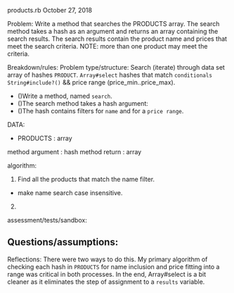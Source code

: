 products.rb
October 27, 2018

Problem:
Write a method that searches the PRODUCTS array. The search method takes a hash as an argument and returns an array containing the search results. The search results contain the product name and prices that meet the search criteria. NOTE: more than one product may meet the criteria.

Breakdown/rules:
Problem type/structure: Search (iterate) through data set array of hashes `PRODUCT`. `Array#select` hashes that match `conditionals` `String#include?()` && price range (price_min..price_max).
- ()Write a method, named `search`.
- ()The search method takes a hash argument:
- ()The hash contains filters for `name` and for a `price range`.

DATA:
  - PRODUCTS : array

method argument : hash
method return : array

algorithm:
1. Find all the products that match the name filter.
  - make name search case insensitive.
2.

assessment/tests/sandbox:

Questions/assumptions:
-

Reflections:
There were two ways to do this. My primary algorithm of checking each hash in `PRODUCTS` for name inclusion and price fitting into a range was critical in both processes. In the end, Array#select is a bit cleaner as it eliminates the step of assignment to a `results` variable.
